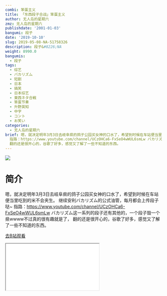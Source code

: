 ```yaml
---
combi: 笨蛋主义
title: 「东西段子合战」笨蛋主义
author: 无人岛的星期六
zmz: 无人岛的星期六
publishdate: '2001-01-03'
bangumi: 段子
date: '2019-10-10'
slug: 2019-05-08-NA-51758326
description: 段子&#8226;NA
weight: 8990.0
bangumis:
  - 段子
tags:
  - 综艺
  - バカリズム
  - 短剧
  - 日本
  - 搞笑
  - 日本综艺
  - 東西ネタ合戦
  - 笨蛋节奏
  - 升野英知
  - 中字
  - コント
  - お笑い
categories:
  - 无人岛的星期六
brief: 嗯，就决定明年3月3日去岐阜県的鸽子公园买女神的口水了，希望到时候在车站便当里吃到的米不会夹生。 继续安利バカリズム的公式油管，每月都会上传段子哒~
  指路：https://www.youtube.com/channel/UCzOHCa6-FxSeO4wWUL6smLw バカリズム这一系列的段子还有其他的，一个段子毁一个県wwww不过真的很有趣就是了，
  翻的还是很开心的，谷歌了好多，感觉又了解了一些不知道的东西。
---
```

![](https://raw.githubusercontent.com/tcgriffith/owaraisite/master/static/tmpimg/d1ca5abc4da084d9fb67c3298637e27f8f738e04.jpg.480.jpg)
# 简介  
嗯，就决定明年3月3日去岐阜県的鸽子公园买女神的口水了，希望到时候在车站便当里吃到的米不会夹生。
继续安利バカリズム的公式油管，每月都会上传段子哒~
指路：https://www.youtube.com/channel/UCzOHCa6-FxSeO4wWUL6smLw
バカリズム这一系列的段子还有其他的，一个段子毁一个県wwww不过真的很有趣就是了，
翻的还是很开心的，谷歌了好多，感觉又了解了一些不知道的东西。  

[去B站观看](https://www.bilibili.com/video/av51758326/)
<div class ="resp-container"><iframe class="testiframe" src="//player.bilibili.com/player.html?aid=51758326"", scrolling="no", allowfullscreen="true" > </iframe></div> 
